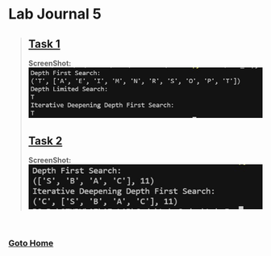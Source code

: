 # Lab Journal 5
> ## [Task 1](task_1.py)
> **ScreenShot:** <br> ![](task_1.jpg) <br>
> ## [Task 2](task_2.py)
> **ScreenShot:** <br> ![](task_2.jpg) <br>

<br/>

### [Goto Home](../README.md)